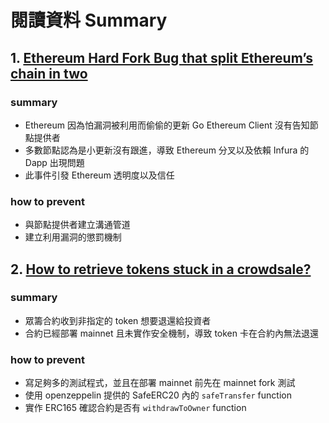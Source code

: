 # 閱讀資料 Summary
## 1. [Ethereum Hard Fork Bug that split Ethereum’s chain in two](https://www.coindesk.com/tech/2020/11/11/ethereums-unannounced-hard-fork-was-trying-to-prevent-the-very-disruption-it-caused/)
### summary
- Ethereum 因為怕漏洞被利用而偷偷的更新 Go Ethereum Client 沒有告知節點提供者
- 多數節點認為是小更新沒有跟進，導致 Ethereum 分叉以及依賴 Infura 的 Dapp 出現問題
- 此事件引發 Ethereum 透明度以及信任

### how to prevent
- 與節點提供者建立溝通管道
- 建立利用漏洞的懲罰機制

## 2. [How to retrieve tokens stuck in a crowdsale?](https://forum.openzeppelin.com/t/how-to-retrieve-tokens-stuck-in-a-crowdsale/3959)
### summary
- 眾籌合約收到非指定的 token 想要退還給投資者 
- 合約已經部署 mainnet 且未實作安全機制，導致 token 卡在合約內無法退還

### how to prevent
- 寫足夠多的測試程式，並且在部署 mainnet 前先在 mainnet fork 測試
- 使用 openzeppelin 提供的 SafeERC20 內的 `safeTransfer` function
- 實作 ERC165 確認合約是否有 `withdrawToOwner` function
